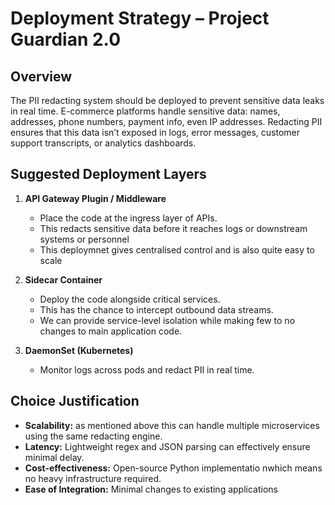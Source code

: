 # Deployment Strategy – Project Guardian 2.0

## Overview

The PII redacting system should be deployed to prevent sensitive data leaks in real time. E-commerce platforms handle sensitive data: names, addresses, phone numbers, payment info, even IP addresses. Redacting PII ensures that this data isn’t exposed in logs, error messages, customer support transcripts, or analytics dashboards.

## Suggested Deployment Layers

1. **API Gateway Plugin / Middleware**
   - Place the code at the ingress layer of APIs.
   - This redacts sensitive data before it reaches logs or downstream systems or personnel
   - This deploymnet gives centralised control and is also quite easy to scale

2. **Sidecar Container**
   - Deploy the code alongside critical services.
   - This has the chance to intercept outbound data streams.
   - We can provide service-level isolation while making few to no changes to main application code.

3. **DaemonSet (Kubernetes)**
   - Monitor logs across pods and redact PII in real time.
     

## Choice Justification

- **Scalability:** as mentioned above this can handle multiple microservices using the same redacting engine.
- **Latency:** Lightweight regex and JSON parsing can effectively ensure minimal delay.
- **Cost-effectiveness:** Open-source Python implementatio nwhich means no heavy infrastructure required.
- **Ease of Integration:** Minimal changes to existing applications

